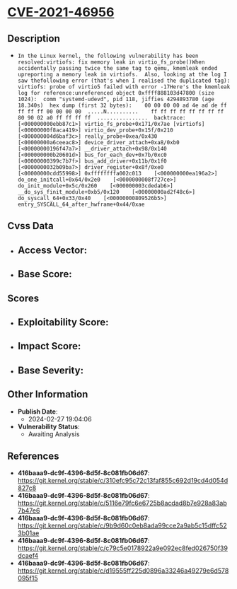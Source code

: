
# [CVE-2021-46956](https://cve.mitre.org/cgi-bin/cvename.cgi?name=CVE-2021-46956)

## Description

- `In the Linux kernel, the following vulnerability has been resolved:virtiofs: fix memory leak in virtio_fs_probe()When accidentally passing twice the same tag to qemu, kmemleak ended upreporting a memory leak in virtiofs.  Also, looking at the log I saw thefollowing error (that's when I realised the duplicated tag):  virtiofs: probe of virtio5 failed with error -17Here's the kmemleak log for reference:unreferenced object 0xffff888103d47800 (size 1024):  comm "systemd-udevd", pid 118, jiffies 4294893780 (age 18.340s)  hex dump (first 32 bytes):    00 00 00 00 ad 4e ad de ff ff ff ff 00 00 00 00  .....N..........    ff ff ff ff ff ff ff ff 80 90 02 a0 ff ff ff ff  ................  backtrace:    [<000000000ebb87c1>] virtio_fs_probe+0x171/0x7ae [virtiofs]    [<00000000f8aca419>] virtio_dev_probe+0x15f/0x210    [<000000004d6baf3c>] really_probe+0xea/0x430    [<00000000a6ceeac8>] device_driver_attach+0xa8/0xb0    [<00000000196f47a7>] __driver_attach+0x98/0x140    [<000000000b20601d>] bus_for_each_dev+0x7b/0xc0    [<00000000399c7b7f>] bus_add_driver+0x11b/0x1f0    [<0000000032b09ba7>] driver_register+0x8f/0xe0    [<00000000cdd55998>] 0xffffffffa002c013    [<000000000ea196a2>] do_one_initcall+0x64/0x2e0    [<0000000008f727ce>] do_init_module+0x5c/0x260    [<000000003cdedab6>] __do_sys_finit_module+0xb5/0x120    [<00000000ad2f48c6>] do_syscall_64+0x33/0x40    [<00000000809526b5>] entry_SYSCALL_64_after_hwframe+0x44/0xae`

## Cvss Data

- **Access Vector**:
  - 
- **Base Score**:
  - 

## Scores

- **Exploitability Score**:
  - 
- **Impact Score**:
  - 
- **Base Severity**:
  - 

## Other Information

- **Publish Date**:
  - 2024-02-27 19:04:06
- **Vulnerability Status**:
  - Awaiting Analysis

## References

- **416baaa9-dc9f-4396-8d5f-8c081fb06d67**: https://git.kernel.org/stable/c/310efc95c72c13faf855c692d19cd4d054d827c8
- **416baaa9-dc9f-4396-8d5f-8c081fb06d67**: https://git.kernel.org/stable/c/5116e79fc6e6725b8acdad8b7e928a83ab7b47e6
- **416baaa9-dc9f-4396-8d5f-8c081fb06d67**: https://git.kernel.org/stable/c/9b9d60c0eb8ada99cce2a9ab5c15dffc523b01ae
- **416baaa9-dc9f-4396-8d5f-8c081fb06d67**: https://git.kernel.org/stable/c/c79c5e0178922a9e092ec8fed026750f39dcaef4
- **416baaa9-dc9f-4396-8d5f-8c081fb06d67**: https://git.kernel.org/stable/c/d19555ff225d0896a33246a49279e6d578095f15
